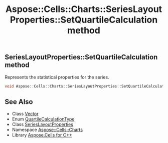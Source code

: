 ﻿---
title: Aspose::Cells::Charts::SeriesLayoutProperties::SetQuartileCalculation method
linktitle: SetQuartileCalculation
second_title: Aspose.Cells for C++ API Reference
description: 'Aspose::Cells::Charts::SeriesLayoutProperties::SetQuartileCalculation method. Represents the statistical properties for the series in C++.'
type: docs
weight: 1900
url: /cpp/aspose.cells.charts/serieslayoutproperties/setquartilecalculation/
---
## SeriesLayoutProperties::SetQuartileCalculation method


Represents the statistical properties for the series.

```cpp
void Aspose::Cells::Charts::SeriesLayoutProperties::SetQuartileCalculation(QuartileCalculationType value)
```

## See Also

* Class [Vector](../../../aspose.cells/vector/)
* Enum [QuartileCalculationType](../../quartilecalculationtype/)
* Class [SeriesLayoutProperties](../)
* Namespace [Aspose::Cells::Charts](../../)
* Library [Aspose.Cells for C++](../../../)
